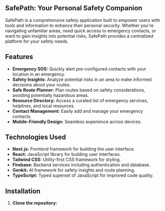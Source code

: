 ## SafePath: Your Personal Safety Companion

SafePath is a comprehensive safety application built to empower users with tools and information to enhance their personal security. Whether you're navigating unfamiliar areas, need quick access to emergency contacts, or want to gain insights into potential risks, SafePath provides a centralized platform for your safety needs.

## Features

- **Emergency SOS:** Quickly alert pre-configured contacts with your location in an emergency.
- **Safety Insights:** Analyze potential risks in an area to make informed decisions about your routes.
- **Safe Route Planner:** Plan routes based on safety considerations, avoiding potentially hazardous areas.
- **Resource Directory:** Access a curated list of emergency services, helplines, and local resources.
- **Contact Management:** Easily add and manage your emergency contacts.
- **Mobile-Friendly Design:** Seamless experience across devices.

## Technologies Used

- **Next.js:** Frontend framework for building the user interface.
- **React:** JavaScript library for building user interfaces.
- **Tailwind CSS:** Utility-first CSS framework for styling.
- **Firebase:** Backend services including authentication and database.
- **Genkit:** AI framework for safety insights and route planning.
- **TypeScript:** Typed superset of JavaScript for improved code quality.

## Installation

1. **Clone the repository:**

